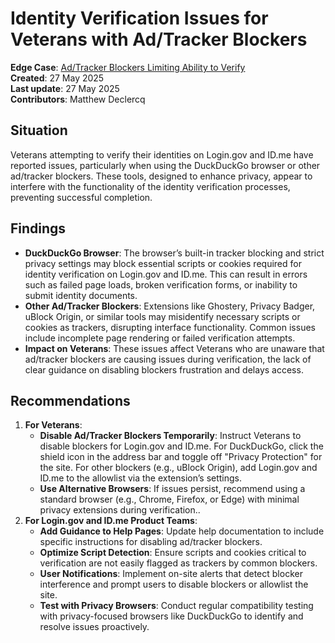 # **Identity Verification Issues for Veterans with Ad/Tracker Blockers**

**Edge Case**: [Ad/Tracker Blockers Limiting Ability to Verify](https://jira.devops.va.gov/browse/SITEC-37)  
**Created**: 27 May 2025  
**Last update**: 27 May 2025  
**Contributors**: Matthew Declercq

## **Situation**

Veterans attempting to verify their identities on Login.gov and ID.me have reported issues, particularly when using the DuckDuckGo browser or other ad/tracker blockers. These tools, designed to enhance privacy, appear to interfere with the functionality of the identity verification processes, preventing successful completion.

## **Findings**

* **DuckDuckGo Browser**: The browser’s built-in tracker blocking and strict privacy settings may block essential scripts or cookies required for identity verification on Login.gov and ID.me. This can result in errors such as failed page loads, broken verification forms, or inability to submit identity documents.  
* **Other Ad/Tracker Blockers**: Extensions like Ghostery, Privacy Badger, uBlock Origin, or similar tools may misidentify necessary scripts or cookies as trackers, disrupting interface functionality. Common issues include incomplete page rendering or failed verification attempts.  
* **Impact on Veterans**: These issues affect Veterans who are unaware that ad/tracker blockers are causing issues during verification, the lack of  clear guidance on disabling blockers frustration and delays access.

## **Recommendations**

1. **For Veterans**:  
   * **Disable Ad/Tracker Blockers Temporarily**: Instruct Veterans to disable blockers for Login.gov and ID.me. For DuckDuckGo, click the shield icon in the address bar and toggle off "Privacy Protection" for the site. For other blockers (e.g., uBlock Origin), add Login.gov and ID.me to the allowlist via the extension’s settings.  
   * **Use Alternative Browsers**: If issues persist, recommend using a standard browser (e.g., Chrome, Firefox, or Edge) with minimal privacy extensions during verification..  
2. **For Login.gov and ID.me Product Teams**:  
   * **Add Guidance to Help Pages**: Update help documentation to include specific instructions for disabling ad/tracker blockers.  
   * **Optimize Script Detection**: Ensure scripts and cookies critical to verification are not easily flagged as trackers by common blockers.   
   * **User Notifications**: Implement on-site alerts that detect blocker interference and prompt users to disable blockers or allowlist the site.  
   * **Test with Privacy Browsers**: Conduct regular compatibility testing with privacy-focused browsers like DuckDuckGo to identify and resolve issues proactively.
